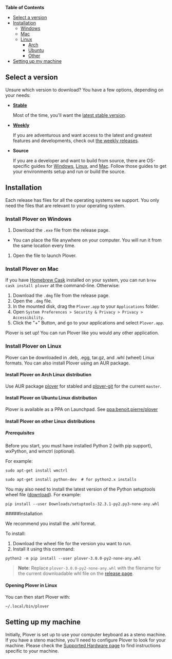 **Table of Contents**

- [Select a version](#select-a-version)
- [Installation](#installation)
  - [Windows](#windows)
  - [Mac](#mac)
  - [Linux](#install-plover-on-linux)
    - [Arch](#install-plover-on-arch-linux-distribution)
    - [Ubuntu](#install-plover-on-ubuntu-linux-distribution)
    - [Other](#install-plover-on-other-linux-distributions)
- [Setting up my machine](#setting-up-my-machine)

## Select a version

Unsure which version to download? You have a few options, depending on your needs:

- [**Stable**](https://github.com/openstenoproject/plover/releases/latest)

    Most of the time, you'll want the [latest stable version](https://github.com/openstenoproject/plover/releases/latest).
- [**Weekly**](https://github.com/openstenoproject/plover/releases)

    If you are adventurous and want access to the latest and greatest features and developments, check out [the weekly releases](https://github.com/openstenoproject/plover/releases).
- **Source**

    If you are a developer and want to build from source, there are OS-specific guides for [Windows](https://github.com/openstenoproject/plover/tree/master/windows), [Linux](https://github.com/openstenoproject/plover/tree/master/linux), and [Mac](https://github.com/openstenoproject/plover/tree/master/osx). Follow those guides to get your environments setup and run or build the source.

## Installation

Each release has files for all the operating systems we support. You only need the files that are relevant to your operating system.

### Install Plover on Windows

1. Download the `.exe` file from the release page.
  * You can place the file anywhere on your computer. You will run it from the same location every time.
1. Open the file to launch Plover.

### Install Plover on Mac

If you have [Homebrew Cask](https://caskroom.github.io/) installed on your system, you can run `brew cask install plover` at the command-line. Otherwise:

1. Download the `.dmg` file from the release page.
1. Open the `.dmg` file.
1. In the mounted disk, drag the `Plover.app` to your `Applications` folder.
1. Open `System Preferences > Security & Privacy > Privacy > Accessibility`.
1. Click the "+" Button, and go to your applications and select `Plover.app`.

Plover is set up! You can run Plover like you would any other application.

### Install Plover on Linux

Plover can be downloaded in .deb, .egg, tar.gz, and .whl (wheel) Linux formats. You can also install Plover using an AUR package.

#### Install Plover on Arch Linux distribution

Use AUR package [plover](https://aur.archlinux.org/packages/plover/) for stabled and [plover-git](https://aur.archlinux.org/packages/plover-git/) for the current `master`.

#### Install Plover on Ubuntu Linux distribution

Plover is available as a PPA on Launchpad. See [ppa:benoit.pierre/plover](https://launchpad.net/~benoit.pierre/+archive/ubuntu/plover)

#### Install Plover on other Linux distributions

##### Prerequisites
Before you start, you must have installed Python 2 (with pip support), wxPython, and wmctrl (optional). 

For example:

`sudo apt-get install wmctrl`

`sudo apt-get install python-dev  # for python2.x installs`

You may also need to install the latest version of the Python setuptools wheel file ([download](https://pypi.python.org/packages/69/19/b1dff551058ce79d88b1e3688f1c735590d7ddf44d10681512133b35019f/setuptools-32.3.1-py2.py3-none-any.whl#md5=9fe4e32f20a9b13c206c1bdc4c9feaf4)).
For example:

`pip install --user Downloads/setuptools-32.3.1-py2.py3-none-any.whl`

#####Installation

We recommend you install the .whl format. 

To install:

1. Download the wheel file for the version you want to run. 
1. Install it using this command:

`python2 -m pip install --user plover-3.0.0-py2-none-any.whl`

> **Note**: Replace `plover-3.0.0-py2-none-any.whl` with the filename for the current downloadable whl file on the [release page](https://github.com/openstenoproject/plover/releases). 

#### Opening Plover in Linux

You can then start Plover with:

`~/.local/bin/plover`

## Setting up my machine

Initially, Plover is set up to use your computer keyboard as a steno machine. If you have a steno machine, you'll need to configure Plover to look for your machine. Please check the [Supported Hardware page](https://github.com/openstenoproject/plover/wiki/Supported-Hardware) to find instructions specific to your machine.